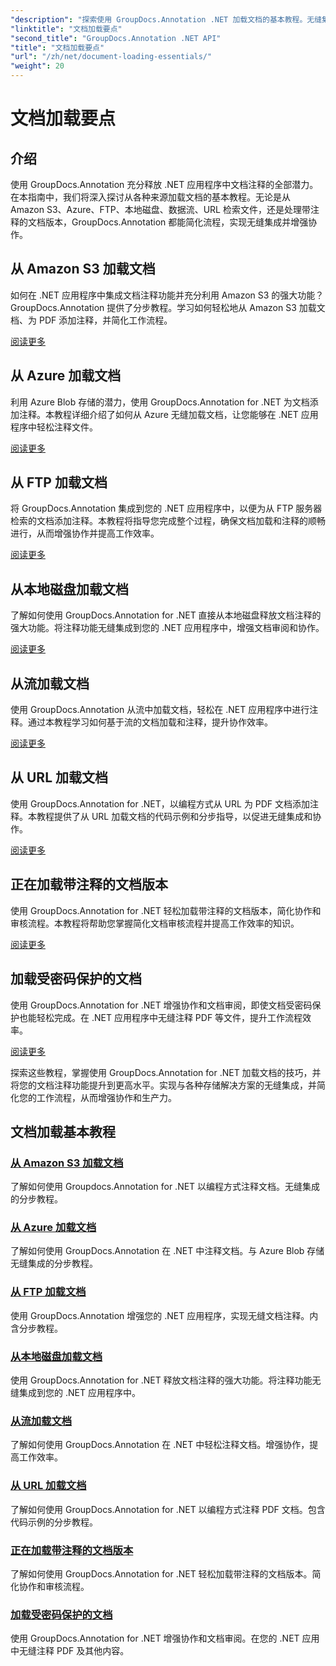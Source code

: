```yaml
---
"description": "探索使用 GroupDocs.Annotation .NET 加载文档的基本教程。无缝集成 Amazon S3、Azure、FTP、本地磁盘、数据流等。"
"linktitle": "文档加载要点"
"second_title": "GroupDocs.Annotation .NET API"
"title": "文档加载要点"
"url": "/zh/net/document-loading-essentials/"
"weight": 20
---
```


# 文档加载要点

## 介绍

使用 GroupDocs.Annotation 充分释放 .NET 应用程序中文档注释的全部潜力。在本指南中，我们将深入探讨从各种来源加载文档的基本教程。无论是从 Amazon S3、Azure、FTP、本地磁盘、数据流、URL 检索文件，还是处理带注释的文档版本，GroupDocs.Annotation 都能简化流程，实现无缝集成并增强协作。

## 从 Amazon S3 加载文档
如何在 .NET 应用程序中集成文档注释功能并充分利用 Amazon S3 的强大功能？GroupDocs.Annotation 提供了分步教程。学习如何轻松地从 Amazon S3 加载文档、为 PDF 添加注释，并简化工作流程。

[阅读更多](./load-document-from-amazon-s3/)

## 从 Azure 加载文档
利用 Azure Blob 存储的潜力，使用 GroupDocs.Annotation for .NET 为文档添加注释。本教程详细介绍了如何从 Azure 无缝加载文档，让您能够在 .NET 应用程序中轻松注释文件。

[阅读更多](./load-document-from-azure/)

## 从 FTP 加载文档
将 GroupDocs.Annotation 集成到您的 .NET 应用程序中，以便为从 FTP 服务器检索的文档添加注释。本教程将指导您完成整个过程，确保文档加载和注释的顺畅进行，从而增强协作并提高工作效率。

[阅读更多](./load-document-from-ftp/)

## 从本地磁盘加载文档
了解如何使用 GroupDocs.Annotation for .NET 直接从本地磁盘释放文档注释的强大功能。将注释功能无缝集成到您的 .NET 应用程序中，增强文档审阅和协作。

[阅读更多](./load-document-from-local-disk/)

## 从流加载文档
使用 GroupDocs.Annotation 从流中加载文档，轻松在 .NET 应用程序中进行注释。通过本教程学习如何基于流的文档加载和注释，提升协作效率。

[阅读更多](./load-document-from-stream/)

## 从 URL 加载文档
使用 GroupDocs.Annotation for .NET，以编程方式从 URL 为 PDF 文档添加注释。本教程提供了从 URL 加载文档的代码示例和分步指导，以促进无缝集成和协作。

[阅读更多](./load-document-from-url/)

## 正在加载带注释的文档版本
使用 GroupDocs.Annotation for .NET 轻松加载带注释的文档版本，简化协作和审核流程。本教程将帮助您掌握简化文档审核流程并提高工作效率的知识。

[阅读更多](./loading-annotated-document-version/)

## 加载受密码保护的文档
使用 GroupDocs.Annotation for .NET 增强协作和文档审阅，即使文档受密码保护也能轻松完成。在 .NET 应用程序中无缝注释 PDF 等文件，提升工作流程效率。

[阅读更多](./load-password-protected-documents/)

探索这些教程，掌握使用 GroupDocs.Annotation for .NET 加载文档的技巧，并将您的文档注释功能提升到更高水平。实现与各种存储解决方案的无缝集成，并简化您的工作流程，从而增强协作和生产力。
## 文档加载基本教程
### [从 Amazon S3 加载文档](./load-document-from-amazon-s3/)
了解如何使用 Groupdocs.Annotation for .NET 以编程方式注释文档。无缝集成的分步教程。
### [从 Azure 加载文档](./load-document-from-azure/)
了解如何使用 GroupDocs.Annotation 在 .NET 中注释文档。与 Azure Blob 存储无缝集成的分步教程。
### [从 FTP 加载文档](./load-document-from-ftp/)
使用 GroupDocs.Annotation 增强您的 .NET 应用程序，实现无缝文档注释。内含分步教程。
### [从本地磁盘加载文档](./load-document-from-local-disk/)
使用 GroupDocs.Annotation for .NET 释放文档注释的强大功能。将注释功能无缝集成到您的 .NET 应用程序中。
### [从流加载文档](./load-document-from-stream/)
了解如何使用 GroupDocs.Annotation 在 .NET 中轻松注释文档。增强协作，提高工作效率。
### [从 URL 加载文档](./load-document-from-url/)
了解如何使用 GroupDocs.Annotation for .NET 以编程方式注释 PDF 文档。包含代码示例的分步教程。
### [正在加载带注释的文档版本](./loading-annotated-document-version/)
了解如何使用 GroupDocs.Annotation for .NET 轻松加载带注释的文档版本。简化协作和审核流程。
### [加载受密码保护的文档](./load-password-protected-documents/)
使用 GroupDocs.Annotation for .NET 增强协作和文档审阅。在您的 .NET 应用中无缝注释 PDF 及其他内容。